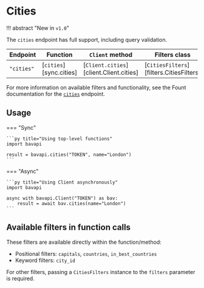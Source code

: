 # Cities

!!! abstract "New in `v1.0`"

The `cities` endpoint has full support, including query validation.

| Endpoint   | Function                | `Client` method                         | Filters class                            |
| ---------- | ----------------------- | --------------------------------------- | ---------------------------------------- |
| `"cities"` | [`cities`][sync.cities] | [`Client.cities`][client.Client.cities] | [`CitiesFilters`][filters.CitiesFilters] |

For more information on available filters and functionality, see the Fount documentation for the [`cities`](https://developer.wppbav.com/docs/2.x/core-resources/cities) endpoint.

## Usage

=== "Sync"

    ```py title="Using top-level functions"
    import bavapi

    result = bavapi.cities("TOKEN", name="London")
    ```

=== "Async"

    ```py title="Using Client asynchronously"
    import bavapi

    async with bavapi.Client("TOKEN") as bav:
        result = await bav.cities(name="London")
    ```

## Available filters in function calls

These filters are available directly within the function/method:

- Positional filters: `capitals`, `countries`, `in_best_countries`
- Keyword filters: `city_id`

For other filters, passing a `CitiesFilters` instance to the `filters` parameter is required.

